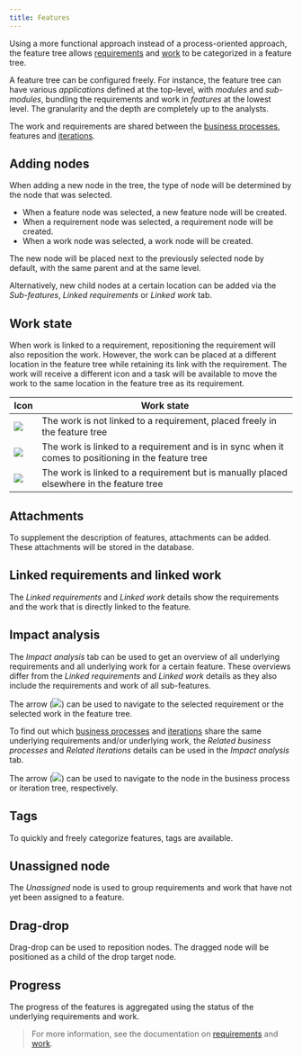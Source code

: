 ```yaml
---
title: Features
---
```


Using a more functional approach instead of a process-oriented approach, the feature tree allows [requirements](requirements) and [work](work) to be categorized in a feature tree.

A feature tree can be configured freely. For instance, the feature tree can have various *applications* defined at the top-level, with *modules* and *sub-modules*, bundling the requirements and work in *features* at the lowest level. The granularity and the depth are completely up to the analysts.

The work and requirements are shared between the [business processes](business_processes), features and [iterations](iterations).

## Adding nodes

When adding a new node in the tree, the type of node will be determined by the node that was selected. 
- When a feature node was selected, a new feature node will be created. 
- When a requirement node was selected, a requirement node will be created.
- When a work node was selected, a work node will be created.

The new node will be placed next to the previously selected node by default, with the same parent and at the same level.

Alternatively, new child nodes at a certain location can be added via the *Sub-features*, *Linked requirements* or *Linked work* tab.

## Work state

When work is linked to a requirement, repositioning the requirement will also reposition the work. However, the work can be placed at a different location in the feature tree while retaining its link with the requirement. The work will receive a different icon and a task will be available to move the work to the same location in the feature tree as its requirement.

| Icon | Work state |
| ---- | ---------- |
| ![](assets/sf/icons8-briefcase_blue.svg)| The work is not linked to a requirement, placed freely in the feature tree |
| ![](assets/sf/icons8-briefcase-blue-linked-orange.svg) | The work is linked to a requirement and is in sync when it comes to positioning in the feature tree |
| ![](assets/sf/icons8-briefcase-blue-warn-orange.svg) | The work is linked to a requirement but is manually placed elsewhere in the feature tree |

## Attachments

To supplement the description of features, attachments can be added. These attachments will be stored in the database.

## Linked requirements and linked work

The *Linked requirements* and *Linked work* details show the requirements and the work that is directly linked to the feature.

## Impact analysis

The *Impact analysis* tab can be used to get an overview of all underlying requirements and all underlying work for a certain feature. These overviews differ from the *Linked requirements* and *Linked work* details as they also include the requirements and work of all sub-features.

The arrow (![](assets/sf/icons8-right.svg)) can be used to navigate to the selected requirement or the selected work in the feature tree.

To find out which [business processes](business_processes) and [iterations](iterations) share the same underlying requirements and/or underlying work, the *Related business processes* and *Related iterations* details can be used in the *Impact analysis* tab.

The arrow (![](assets/sf/icons8-right.svg)) can be used to navigate to the node in the business process or iteration tree, respectively.

## Tags

To quickly and freely categorize features, tags are available.

## Unassigned node

The *Unassigned* node is used to group requirements and work that have not yet been assigned to a feature.

## Drag-drop

Drag-drop can be used to reposition nodes. The dragged node will be positioned as a child of the drop target node.

## Progress

The progress of the features is aggregated using the status of the underlying requirements and work. 

> For more information, see the documentation on [requirements](requirements) and [work](work).